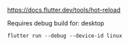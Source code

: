https://docs.flutter.dev/tools/hot-reload

Requires debug build for: desktop
```
flutter run --debug --device-id linux
```
